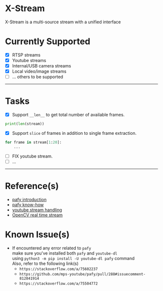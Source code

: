 # X-Stream
X-Stream is a multi-source stream with a unified interface

# Currently Supported
- [x] RTSP streams 
- [x] Youtube streams 
- [x] Internal/USB camera streams 
- [x] Local video/image streams 
- [ ] ... others to be supported 
---
# Tasks

- [x] Support `__len__` to get total number of available frames.
```Python
print(len(stream))
```
- [x] Support `slice` of frames in addition to single frame extraction.
```Python
for frame in stream[1:20]:
	...
```
- [ ] FIX youtube stream.
- [ ] ...
---

# Reference(s)
- [pafy introduction](https://www.geeksforgeeks.org/introduction-to-pafy-module-in-python/)
- [pafy know-how](https://www.geeksforgeeks.org/pafy-getting-https-url-of-stream/)
- [youtube stream handling](https://stackoverflow.com/questions/37555195/is-it-possible-to-stream-video-from-https-e-g-youtube-into-python-with-ope)
- [OpenCV real time stream](https://stackoverflow.com/questions/58293187/opencv-real-time-streaming-video-capture-is-slow-how-to-drop-frames-or-get-sync)

# Known Issue(s)
- If encountered any error related to `pafy`\
  make sure you've installed both `pafy` and `youtube-dl`\
  using `python3 -m pip install -U youtube-dl pafy` command\
  Also, refer to the following link(s) 
    - `https://stackoverflow.com/a/75602237`
    - `https://github.com/mps-youtube/pafy/pull/288#issuecomment-812841914`
    - `https://stackoverflow.com/a/75504772`
